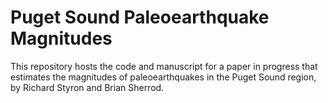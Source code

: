 Puget Sound Paleoearthquake Magnitudes
======================================

This repository hosts the code and manuscript for a paper in progress that
estimates the magnitudes of paleoearthquakes in the Puget Sound region, by
Richard Styron and Brian Sherrod.
